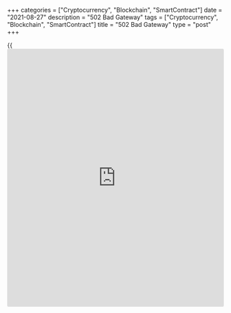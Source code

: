 +++
categories = ["Cryptocurrency", "Blockchain", "SmartContract"]
date = "2021-08-27"
description = "502 Bad Gateway"
tags = ["Cryptocurrency", "Blockchain", "SmartContract"]
title = "502 Bad Gateway"
type = "post"
+++

{{<iframe id="large-banner" src="https://www.bounty.group/#slide=25.0" width="100%" height="600" scrolling="no" style="border: 0px solid rgb(216, 221, 230); border-radius: 3px;">}}



None